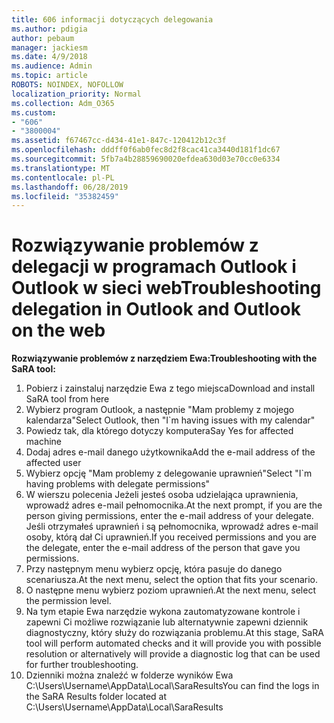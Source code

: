 ```yaml
---
title: 606 informacji dotyczących delegowania
ms.author: pdigia
author: pebaum
manager: jackiesm
ms.date: 4/9/2018
ms.audience: Admin
ms.topic: article
ROBOTS: NOINDEX, NOFOLLOW
localization_priority: Normal
ms.collection: Adm_O365
ms.custom:
- "606"
- "3800004"
ms.assetid: f67467cc-d434-41e1-847c-120412b12c3f
ms.openlocfilehash: dddff0f6ab0fec8d2f8cac41ca3440d181f1dc67
ms.sourcegitcommit: 5fb7a4b28859690020efdea630d03e70cc0e6334
ms.translationtype: MT
ms.contentlocale: pl-PL
ms.lasthandoff: 06/28/2019
ms.locfileid: "35382459"
---
```

# <a name="troubleshooting-delegation-in-outlook-and-outlook-on-the-web"></a><span data-ttu-id="dd9ad-102">Rozwiązywanie problemów z delegacji w programach Outlook i Outlook w sieci web</span><span class="sxs-lookup"><span data-stu-id="dd9ad-102">Troubleshooting delegation in Outlook and Outlook on the web</span></span>

<span data-ttu-id="dd9ad-103">**Rozwiązywanie problemów z narzędziem Ewa:**</span><span class="sxs-lookup"><span data-stu-id="dd9ad-103">**Troubleshooting with the SaRA tool:**</span></span>

1. <span data-ttu-id="dd9ad-104">Pobierz i zainstaluj narzędzie Ewa z tego miejsca</span><span class="sxs-lookup"><span data-stu-id="dd9ad-104">Download and install SaRA tool from here</span></span>
1. <span data-ttu-id="dd9ad-105">Wybierz program Outlook, a następnie "Mam problemy z mojego kalendarza"</span><span class="sxs-lookup"><span data-stu-id="dd9ad-105">Select Outlook, then "I\`m having issues with my calendar"</span></span>
1. <span data-ttu-id="dd9ad-106">Powiedz tak, dla którego dotyczy komputera</span><span class="sxs-lookup"><span data-stu-id="dd9ad-106">Say Yes for affected machine</span></span>
1. <span data-ttu-id="dd9ad-107">Dodaj adres e-mail danego użytkownika</span><span class="sxs-lookup"><span data-stu-id="dd9ad-107">Add the e-mail address of the affected user</span></span>
1. <span data-ttu-id="dd9ad-108">Wybierz opcję "Mam problemy z delegowanie uprawnień"</span><span class="sxs-lookup"><span data-stu-id="dd9ad-108">Select "I\`m having problems with delegate permissions"</span></span>
1. <span data-ttu-id="dd9ad-109">W wierszu polecenia Jeżeli jesteś osoba udzielająca uprawnienia, wprowadź adres e-mail pełnomocnika.</span><span class="sxs-lookup"><span data-stu-id="dd9ad-109">At the next prompt, if you are the person giving permissions, enter the e-mail address of your delegate.</span></span> <span data-ttu-id="dd9ad-110">Jeśli otrzymałeś uprawnień i są pełnomocnika, wprowadź adres e-mail osoby, którą dał Ci uprawnień.</span><span class="sxs-lookup"><span data-stu-id="dd9ad-110">If you received permissions and you are the delegate, enter the e-mail address of the person that gave you permissions.</span></span>
1. <span data-ttu-id="dd9ad-111">Przy następnym menu wybierz opcję, która pasuje do danego scenariusza.</span><span class="sxs-lookup"><span data-stu-id="dd9ad-111">At the next menu, select the option that fits your scenario.</span></span>
1. <span data-ttu-id="dd9ad-112">O następne menu wybierz poziom uprawnień.</span><span class="sxs-lookup"><span data-stu-id="dd9ad-112">At the next menu, select the permission level.</span></span>
1. <span data-ttu-id="dd9ad-113">Na tym etapie Ewa narzędzie wykona zautomatyzowane kontrole i zapewni Ci możliwe rozwiązanie lub alternatywnie zapewni dziennik diagnostyczny, który służy do rozwiązania problemu.</span><span class="sxs-lookup"><span data-stu-id="dd9ad-113">At this stage, SaRA tool will perform automated checks and it will provide you with possible resolution or alternatively will provide a diagnostic log that can be used for further troubleshooting.</span></span>
1. <span data-ttu-id="dd9ad-114">Dzienniki można znaleźć w folderze wyników Ewa C:\Users\Username\AppData\Local\SaraResults</span><span class="sxs-lookup"><span data-stu-id="dd9ad-114">You can find the logs in the SaRA Results folder located at C:\Users\Username\AppData\Local\SaraResults</span></span>
